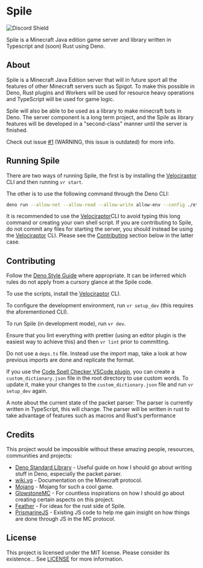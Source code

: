 <!-- TODO: Use Aliases for the URLs. -->

# Spile

![Discord Shield](https://discordapp.com/api/guilds/702504330456072303/widget.png?style=shield)

Spile is a Minecraft Java edition game server and library written in Typescript
and (soon) Rust using Deno.

## About

Spile is a Minecraft Java Edition server that will in future sport all the
features of other Minecraft servers such as Spigot. To make this possible in
Deno, Rust plugins and Workers will be used for resource heavy operations and TypeScript
will be used for game logic. 

Spile will also be able to be used as a library to make minecraft bots in Deno.
The server component is a long term project, and the Spile as library features
will be developed in a "second-class" manner until the server is finished.

Check out issue [#1](../../issues/1) (WARNING, this issue is outdated) for more info.

## Running Spile

There are two ways of running Spile, the first is by installing the
[Velociraptor](https://github.com/umbopepato/velociraptor) CLI and then running
`vr start`.

The other is to use the following command through the Deno CLI:

```sh
deno run --allow-net --allow-read --allow-write allow-env --config ./etc/tsconfig.json --importmap ./etc/import_map.json --lock ./etc/lock.json --unstable ./src/main.ts
```

It is recommended to use the
[Velociraptor](https://github.com/umbopepato/velociraptor)CLI to avoid typing
this long command or creating your own shell script. If you are contributing to
Spile, do not commit any files for starting the server, you should instead be
using the [Velociraptor](https://github.com/umbopepato/velociraptor) CLI. Please
see the [Contributing](#contributing) section below in the latter case.

## Contributing

Follow the
[Deno Style Guide](https://github.com/denoland/deno/blob/4ebd24342368adbb99582b87dc6c4b8cb6f44c87/docs/contributing/style_guide.md)
where appropriate. It can be inferred which rules do not apply from a cursory
glance at the Spile code.

To use the scripts, install the
[Velociraptor](https://github.com/umbopepato/velociraptor) CLI.

To configure the development environment, run `vr setup_dev` (this requires the
aforementioned CLI).

To run Spile (in development mode), run `vr dev`.

Ensure that you lint everything with prettier (using an editor plugin is the
easiest way to achieve this) and then `vr lint` prior to committing.

Do not use a `deps.ts` file. Instead use the import map, take a look at how
previous imports are done and replicate the format.

If you use the
[Code Spell Checker VSCode plugin](https://marketplace.visualstudio.com/items?itemName=streetsidesoftware.code-spell-checker),
you can create a `custom_dictionary.json` file in the root directory to use
custom words. To update it, make your changes to the `custom_dictionary.json`
file and run `vr setup_dev` again.

A note about the current state of the packet parser: The parser is currently
written in TypeScript, this will change. The parser will be written in rust to
take advantage of features such as macros and Rust's performance

## Credits

This project would be impossible without these amazing people, resources,
communities and projects:

- [Deno Standard Library](https://deno.land/std) - Useful guide on how I should
  go about writing stuff in Deno, especially the packet parser.
- [wiki.vg](https://wiki.vg) - Documentation on the Minecraft protocol.
- [Mojang](https://www.mojang.com) - Mojang for such a cool game.
- [GlowstoneMC](https://github.com/GlowstoneMC/Glowstone) - For countless
  inspirations on how I should go about creating certain aspects on this
  project.
- [Feather](https://github.com/feather-rs/feather) - For ideas for the rust side of Spile.
- [PrismarineJS](https://github.com/PrismarineJS) - Existing JS code to help me
  gain insight on how things are done through JS in the MC protocol.

## License

This project is licensed under the MIT license. Please consider its existence...
See [LICENSE](./LICENSE) for more information.
